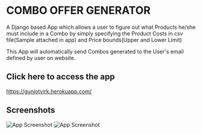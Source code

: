 # COMBO OFFER GENERATOR

A Django based App which allows a user to figure out what Products he/she must include in a Combo by simply specifying the Product Costs in csv file(Sample attached in app) and Price bounds(Upper and Lower Limit)

This App will automatically send Combos generated to the User's email defined by user on website.


## Click here to access the app

https://gunjotvirk.herokuapp.com/


## Screenshots

![App Screenshot](https://imgur.com/XXATzQw)
![App Screenshot](https://imgur.com/gFGLdW2)
